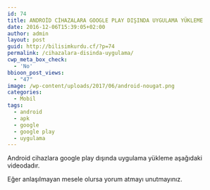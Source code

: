 ```yaml
---
id: 74
title: ANDROİD CİHAZALARA GOOGLE PLAY DIŞINDA UYGULAMA YÜKLEME
date: 2016-12-06T15:39:05+02:00
author: admin
layout: post
guid: http://bilisimkurdu.cf/?p=74
permalink: /cihazalara-disinda-uygulama/
cwp_meta_box_check:
  - 'No'
bbioon_post_views:
  - "47"
image: /wp-content/uploads/2017/06/android-nougat.png
categories:
  - Mobil
tags:
  - android
  - apk
  - google
  - google play
  - uygulama
---
```

Android cihazlara google play dışında uygulama yükleme aşağıdaki videodadır.

Eğer anlaşılmayan mesele olursa yorum atmayı unutmayınız.
